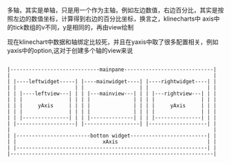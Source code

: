 多轴，其实是单轴，只是用一个作为主轴，例如左边数值，右边百分比，其实是按照左边的数值坐标，计算得到右边的百分比坐标，换言之，klinecharts中 axis中的tick数组的v不同，y是相同的，再由view绘制

现在klinechart中数据和轴绑定比较死，并且在yaxis中取了很多配置相关，例如yaxis中的option,这对于创建多个轴的view来说

```

|-----------------------------mainpane-----------------------------|
|                                                                  |
| |----leftwidget-----| |----mainwidget----| |----rightwidget----| |
| |                   | |                  | |                   | |
| | |----leftview---| | | |---mainview---| | | |---rightview---| | |
| | |               | | | |              | | | |               | | |
| | |     yAxis     | | | |              | | | |     yAxis     | | |
| | |               | | | |              | | | |               | | |
| | |---------------| | | |--------------| | | |---------------| | |
| |-------------------| |------------------| |-------------------| |
|                                                                  |
| |------------------------botton widget-------------------------| |
| |                            xAxis                             | |
| |--------------------------------------------------------------| |
|------------------------------------------------------------------|
```
